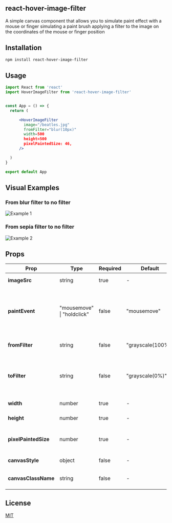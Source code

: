 ## react-hover-image-filter

A simple canvas component that allows you to simulate paint effect with a mouse or finger simulating a paint brush applying a filter to the image on the coordinates of the mouse or finger position

## Installation

```bash
npm install react-hover-image-filter
```

## Usage

```jsx
import React from 'react'
import HoverImageFilter from 'react-hover-image-filter'


const App = () => {
  return (

      <HoverImageFilter
        image="/beatles.jpg"
        fromFilter="blur(10px)"
        width=500
        height=500
        pixelPaintedSize: 46,
      />

  )
}

export default App
```

## Visual Examples

### From blur filter to no filter

![Example 1](https://github.com/Pepito27/react-hover-image-filter/blob/main/gif%20blur.gif?raw=true)

### From sepia filter to no filter

![Example 2](https://github.com/Pepito27/react-hover-image-filter/blob/main/gif%20sepia.gif?raw=true)

## Props

| Prop                 | Type                           | Required | Default           | Description                                                                   |
| -------------------- | ------------------------------ | -------- | ----------------- | ----------------------------------------------------------------------------- |
| **imageSrc**         | string                         | true     | -                 | The image to be filtered                                                      |
| **paintEvent**       | "mousemove" &#124; "holdclick" | false    | "mousemove"       | The event to be used to paint the image. It can be "mousemove" or "holdclick" |
| **fromFilter**       | string                         | false    | "grayscale(100%)" | The filter to be applied to the image                                         |
| **toFilter**         | string                         | false    | "grayscale(0%)"   | The filter to be applied to the image when the mouse is over the image        |
| **width**            | number                         | true     | -                 | The width of the image                                                        |
| **height**           | number                         | true     | -                 | The height of the image                                                       |
| **pixelPaintedSize** | number                         | true     | -                 | The size of the pixel painted on the image                                    |
| **canvasStyle**      | object                         | false    | -                 | The style of the canvas                                                       |
| **canvasClassName**  | string                         | false    | -                 | The className of the canvas                                                   |

## License

[MIT](https://choosealicense.com/licenses/mit/)
